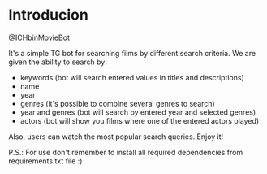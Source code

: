 # Introducion
[@ICHbinMovieBot](https://t.me/ICHbinMovieBot)

It's a simple TG bot for searching films by different search criteria. 
We are given the ability to search by:
- keywords (bot will search entered values in titles and descriptions)
- name
- year
- genres (it's possible to combine several genres to search)
- year and genres (bot will search by entered year and selected genres)
- actors (bot will show you films where one of the entered actors played)

Also, users can watch the most popular search queries.
Enjoy it!

P.S.: For use don't remember to install all required dependencies from requirements.txt file :)
